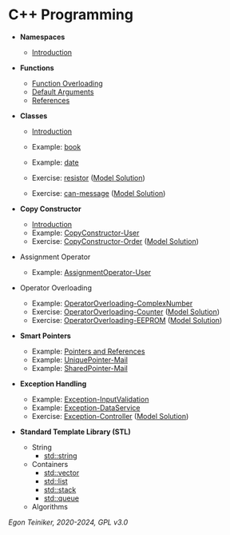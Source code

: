# C++ Programming

* **Namespaces**
  * [Introduction](namespaces/)
    
* **Functions**
  * [Function Overloading](functions/function-overloading/)
  * [Default Arguments](functions/default-arguments/)
  * [References](functions/references/)

* **Classes** 
  * [Introduction](classes/README.md)
  
  * Example: [book](classes/book/)
  * Example: [date](classes/date/)
  * Exercise: [resistor](classes/resistor-exercise/) 
      ([Model Solution](classes/resistor/))
  * Exercise: [can-message](classes/can-message-exercise/)
      ([Model Solution](classes/can-message/))

* **Copy Constructor**
  * [Introduction](copy-constructor/README.md)
  * Example: [CopyConstructor-User](copy-constructor/user/)
  * Exercise: [CopyConstructor-Order](copy-constructor/order-exercise/)
      ([Model Solution](copy-constructor/order/))
  
* Assignment Operator
  * Example: [AssignmentOperator-User](assignment-operator/AssignmentOperator-User)
* Operator Overloading
    * Example: [OperatorOverloading-ComplexNumber](operator-overloading/OperatorOverloading-ComplexNumber)
    * Exercise: [OperatorOverloading-Counter](operator-overloading/OperatorOverloading-Counter-Exercise)
      ([Model Solution](operator-overloading/OperatorOverloading-Counter))
    * Exercise: [OperatorOverloading-EEPROM](operator-overloading/OperatorOverloading-EEPROM-Exercise)
      ([Model Solution](operator-overloading/OperatorOverloading-EEPROM))

* **Smart Pointers**
  * Example: [Pointers and References](smart-pointers/PointersAndReferences/)
  * Example: [UniquePointer-Mail](smart-pointers/UniquePointer-Mail)
  * Example: [SharedPointer-Mail](smart-pointers/SharedPointer-Mail)

* **Exception Handling**
  * Example: [Exception-InputValidation](exceptions/Exception-InputValidation)
  * Example: [Exception-DataService](exceptions/Exception-DataService)  
  * Exercise: [Exception-Controller](exceptions/Exception-Controller-Exercise)
      ([Model Solution](exceptions/Exception-Controller))
  
* **Standard Template Library (STL)**
  * String
    * [std::string](stl/string/)
  * Containers 
    * [std::vector](stl/vector/)
    * [std::list](stl/list/)
    * [std::stack](stl/stack/)
    * [std::queue](stl/queue/)  
  * Algorithms

*Egon Teiniker, 2020-2024, GPL v3.0*